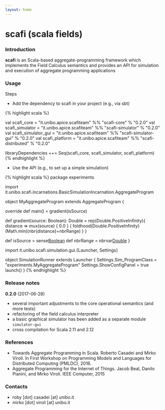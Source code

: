 ```yaml
---
layout: home
---
```


# scafi (**sca**la **fi**elds) #


### Introduction ###

**scafi** is an Scala-based aggregate-programming framework which implements the Field Calculus semantics and provides an API for simulation and execution of aggregate programming applications

### Usage ###

Steps

* Add the dependency to scafi in your project (e.g., via sbt)


{% highlight scala %}

val scafi_core  = "it.unibo.apice.scafiteam" %% "scafi-core"  % "0.2.0"
val scafi_simulator  = "it.unibo.apice.scafiteam" %% "scafi-simulator"  % "0.2.0"
val scafi_simulator_gui  = "it.unibo.apice.scafiteam" %% "scafi-simulator-gui"  % "0.2.0"
val scafi_platform = "it.unibo.apice.scafiteam" %% "scafi-distributed"  % "0.2.0"

libraryDependencies ++= Seq(scafi_core, scafi_simulator, scafi_platform)
{% endhighlight %}

* Use the API (e.g., to set up a simple simulation)


{% highlight scala %}
package experiments

import it.unibo.scafi.incarnations.BasicSimulationIncarnation.AggregateProgram

object MyAggregateProgram extends AggregateProgram {
  
  override def main() = gradient(isSource)

  def gradient(source: Boolean): Double =
    rep(Double.PositiveInfinity){ distance => 
      mux(source) { 0.0 } {
        foldhood(Double.PositiveInfinity)(Math.min)(nbr{distance}+nbrRange)
      }
    }

  def isSource = sense[Boolean]("source")
  def nbrRange = nbrvar[Double](NBR_RANGE_NAME)
}

import it.unibo.scafi.simulation.gui.{Launcher, Settings}

object SimulationRunner extends Launcher {
  Settings.Sim_ProgramClass = "experiments.MyAggregateProgram"
  Settings.ShowConfigPanel = true
  launch()
}
{% endhighlight %}

### Release notes ###

**0.2.0** (2017-06-28)

* several important adjustments to the core operational semantics (and more tests)
* refactoring of the field calculus interpreter
* a basic graphical simulator has been added as a separate module `simulator-gui`
* cross compilation for Scala 2.11 and 2.12

### References ###

* Towards Aggregate Programming in Scala. Roberto Casadei and Mirko Viroli. In First Workshop on Programming Models and Languages for Distributed Computing (PMLDC), 2016.
* Aggregate Programming for the Internet of Things. Jacob Beal, Danilo Pianini, and Mirko Viroli. IEEE Computer, 2015

### Contacts ###

* roby [dot] casadei [at] unibo.it
* mirko [dot] viroli [at] unibo.it